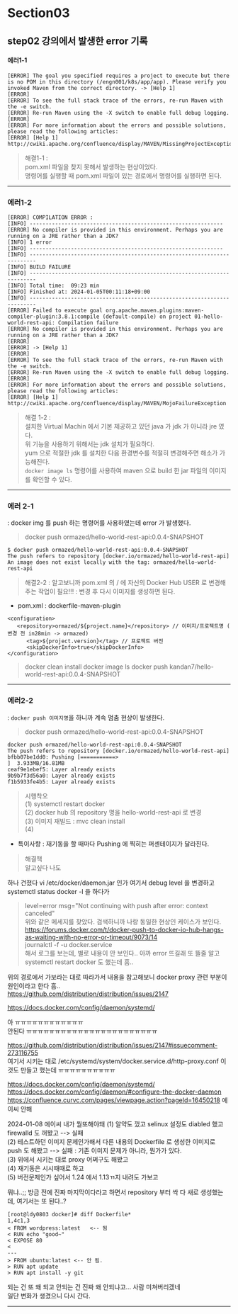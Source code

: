 # Section03   
## step02 강의에서 발생한 error 기록   

#### 에러1-1   

```
[ERROR] The goal you specified requires a project to execute but there is no POM in this directory (/engn001/k8s/app/app). Please verify you invoked Maven from the correct directory. -> [Help 1]
[ERROR]
[ERROR] To see the full stack trace of the errors, re-run Maven with the -e switch.
[ERROR] Re-run Maven using the -X switch to enable full debug logging.
[ERROR]
[ERROR] For more information about the errors and possible solutions, please read the following articles:
[ERROR] [Help 1] http://cwiki.apache.org/confluence/display/MAVEN/MissingProjectException

```
> 해결1-1 :   
> pom.xml 파일을 찾지 못해서 발생하는 현상이었다.   
> 명령어를 실행할 때 pom.xml 파일이 있는 경로에서 명령어를 실행하면 된다.   


---
### 에러1-2
```
[ERROR] COMPILATION ERROR :
[INFO] -------------------------------------------------------------
[ERROR] No compiler is provided in this environment. Perhaps you are running on a JRE rather than a JDK?
[INFO] 1 error
[INFO] -------------------------------------------------------------
[INFO] ------------------------------------------------------------------------
[INFO] BUILD FAILURE
[INFO] ------------------------------------------------------------------------
[INFO] Total time:  09:23 min
[INFO] Finished at: 2024-01-05T00:11:18+09:00
[INFO] ------------------------------------------------------------------------
[ERROR] Failed to execute goal org.apache.maven.plugins:maven-compiler-plugin:3.8.1:compile (default-compile) on project 01-hello-world-rest-api: Compilation failure
[ERROR] No compiler is provided in this environment. Perhaps you are running on a JRE rather than a JDK?
[ERROR]
[ERROR] -> [Help 1]
[ERROR]
[ERROR] To see the full stack trace of the errors, re-run Maven with the -e switch.
[ERROR] Re-run Maven using the -X switch to enable full debug logging.
[ERROR]
[ERROR] For more information about the errors and possible solutions, please read the following articles:
[ERROR] [Help 1] http://cwiki.apache.org/confluence/display/MAVEN/MojoFailureException
```
> 해결 1-2 :   
> 설치한 Virtual Machin 에서 기본 제공하고 있던 java 가 jdk 가 아니라 jre 였다.   
> 위 기능을 사용하기 위해서는 jdk 설치가 필요하다.   
> yum 으로 적절한 jdk 를 설치한 다음 환경변수를 적절히 변경해주면 해소가 가능해진다.   
> `docker image ls` 명령어를 사용하여 maven 으로 build 한 jar 파일의 이미지를 확인할 수 있다.   

---
### 에러 2-1
: docker img 를 push 하는 명령어를 사용하였는데 error 가 발생했다.

> docker push ormazed/hello-world-rest-api:0.0.4-SNAPSHOT

```
$ docker push ormazed/hello-world-rest-api:0.0.4-SNAPSHOT
The push refers to repository [docker.io/ormazed/hello-world-rest-api]
An image does not exist locally with the tag: ormazed/hello-world-rest-api
```

> 해결2-2
: 알고보니까 pom.xml 의 <configuration>/<repository> 에 자신의 Docker Hub USER 로 변경해주는 작업이 필요!!!
: 변경 후 다시 이미지를 생성하면 된다.

* pom.xml : dockerfile-maven-plugin
```
<configuration>
   <repository>ormazed/${project.name}</repository> // 이미지/프로젝트명 ( 변경 전 in28min -> ormazed)
      <tag>${project.version}</tag> // 프로젝트 버전
      <skipDockerInfo>true</skipDockerInfo>
</configuration>
```
> docker clean install
> docker image ls
> docker push kandan7/hello-world-rest-api:0.0.4-SNAPSHOT

---

### 에러2-2
: `docker push 이미지명`을 하니까 계속 멈춤 현상이 발생한다.

> docker push ormazed/hello-world-rest-api:0.0.4-SNAPSHOT   

```
docker push ormazed/hello-world-rest-api:0.0.4-SNAPSHOT
The push refers to repository [docker.io/ormazed/hello-world-rest-api]
bfbb07be1dd0: Pushing [===========>                                       ]  3.933MB/16.81MB
ceaf9e1ebef5: Layer already exists 
9b9b7f3d56a0: Layer already exists 
f1b5933fe4b5: Layer already exists 
```
> 시행착오   
(1) systemctl restart docker   
(2) docker hub 의 repository 명을 hello-world-rest-api 로 변경   
(3) 이미지 재빌드 : mvc clean install   
(4)

* 특이사항 : 재기동을 할 때마다 Pushing 에 찍히는 퍼센테이지가 달라진다.


> 해결책   
알고싶다 나도

하나 건졌다
vi /etc/docker/daemon.jar 인가 여기서 debug level 을 변경하고 systemctl status docker -l 을 하다가   
> level=error msg="Not continuing with push after error: context canceled"     
위와 같은 메세지를 찾았다. 검색하니까 나랑 동일한 현상인 케이스가 보인다.   
https://forums.docker.com/t/docker-push-to-docker-io-hub-hangs-as-waiting-with-no-error-or-timeout/9073/14   
journalctl -f -u docker.service   
해서 로그를 보는데, 별로 내용이 안 보인다.. 아까 error 뜨길래 또 뜰줄 알고 systemctl restart docker 도 했는데 흠..  

위의 경로에서 가보라는 대로 따라가서 내용을 참고해보니 docker proxy 관련 부분이 원인이라고 한다 흠..   
https://github.com/distribution/distribution/issues/2147   

https://docs.docker.com/config/daemon/systemd/   

아 ㅠㅠㅠㅠㅠㅠㅠㅠㅠㅠㅠㅠ   
안된다 ㅠㅠㅠㅠㅠㅠㅠㅠㅠㅠㅠㅠㅠㅠㅠㅠㅠㅠㅠㅠㅠㅠㅠ   

https://github.com/distribution/distribution/issues/2147#issuecomment-273116755   
여기서 시키는 대로 
/etc/systemd/system/docker.service.d/http-proxy.conf 이것도 만들고 했는데 ㅠㅠㅠㅠㅠㅠㅠㅠㅠㅠ   


  
https://docs.docker.com/config/daemon/systemd/
https://docs.docker.com/config/daemon/#configure-the-docker-daemon
https://confluence.curvc.com/pages/viewpage.action?pageId=16450218
에이씨 안해

2024-01-08
에이씨 내가 뭘또해야돼
(1) 알약도 껐고 selinux 설정도 diabled 했고 firewalld 도 꺼봤고 --> 실패   
(2) 테스트하던 이미지 문제인가해서 다른 내용의 Dockerfile 로 생성한 이미지로 push 도 해봤고 --> 실패 : 기존 이미지 문제가 아니라, 뭔가가 있다.   
(3) 위에서 시키는 대로 proxy 어쩌구도 해봤고   
(4) 재기동은 시시때때로 하고   
(5) 버전문제인가 싶어서 1.24 에서 1.13ㄲ지 내려도 가보고   
 
뭐냐..;; 방금 전에 진짜 마지막이다라고 하면서 repository 부터 싹 다 새로 생성했는데, 여기서는 또 된다..?    
```
[root@ldy0803 docker]# diff Dockerfile*
1,4c1,3
< FROM wordpress:latest   <-- 됨
< RUN echo "good~"
< EXPOSE 80
<
---
> FROM ubuntu:latest <-- 안 됨.
> RUN apt update
> RUN apt install -y git
```

되는 건 또 왜 되고 안되는 건 진짜 왜 안되냐고... 사람 미쳐버리겠네   
일단 변화가 생겼으니 다시 간다.





---


